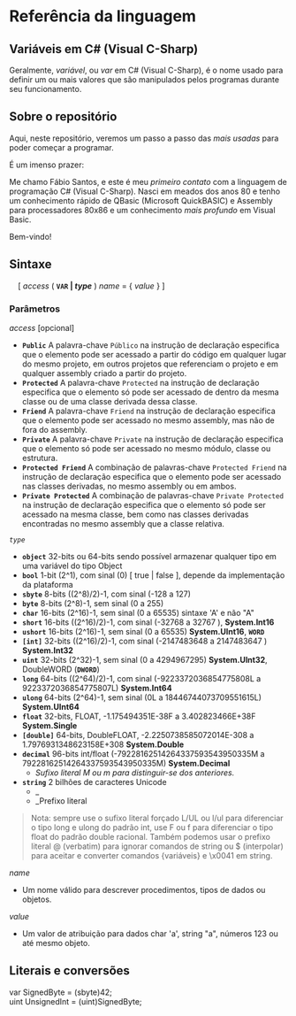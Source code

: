 # Referência da linguagem

## Variáveis em C# (Visual C-Sharp)

Geralmente, _variável_, ou _var_ em C# (Visual C-Sharp), é o nome usado para definir um ou mais valores que são manipulados pelos programas durante seu funcionamento.

## Sobre o repositório

Aqui, neste repositório, veremos um passo a passo das _mais usadas_ para poder começar a programar.

É um imenso prazer:

Me chamo Fábio Santos, e este é meu _primeiro contato_ com a linguagem de programação C# (Visual C-Sharp). Nasci em meados dos anos 80 e tenho um conhecimento rápido de QBasic (Microsoft QuickBASIC) e Assembly para processadores 80x86 e um conhecimento _mais profundo_ em Visual Basic.

Bem-vindo!

## Sintaxe

&nbsp;&nbsp;&nbsp;&nbsp;[ _access_ ( **`VAR` | _type_** ) _name_ = { _value_ } ]

### Parâmetros

_access_ [opcional]

   + **`Public`** A palavra-chave `Público` na instrução de declaração especifica que o elemento pode ser acessado a partir do código em qualquer lugar do mesmo projeto, em outros projetos que referenciam o projeto e em qualquer assembly criado a partir do projeto.
   + **`Protected`** A palavra-chave `Protected` na instrução de declaração especifica que o elemento só pode ser acessado de dentro da mesma classe ou de uma classe derivada dessa classe.
   + **`Friend`** A palavra-chave `Friend` na instrução de declaração especifica que o elemento pode ser acessado no mesmo assembly, mas não de fora do assembly.
   + **`Private`** A palavra-chave `Private` na instrução de declaração especifica que o elemento só pode ser acessado no mesmo módulo, classe ou estrutura.
   + **`Protected Friend`** A combinação de palavras-chave `Protected Friend` na instrução de declaração especifica que o elemento pode ser acessado nas classes derivadas, no mesmo assembly ou em ambos.
   + **`Private Protected`** A combinação de palavras-chave `Private Protected` na instrução de declaração especifica que o elemento só pode ser acessado na mesma classe, bem como nas classes derivadas encontradas no mesmo assembly que a classe relativa.

_`type`_

+ **`object`** 32-bits ou 64-bits sendo possível armazenar qualquer tipo em uma variável do tipo Object
+ **`bool`** 1-bit  (2^1), com sinal (0) [ true | false ], depende da implementação da plataforma
+ **`sbyte`** 8-bits ((2^8)/2)-1, com sinal (-128 a 127) 
+ **`byte`** 8-bits (2^8)-1, sem sinal (0 a 255)
+ **`char`** 16-bits (2^16)-1, sem sinal (0 a 65535) sintaxe 'A' e não "A"
+ **`short`** 16-bits ((2^16)/2)-1, com sinal (-32768 a 32767 ), **System.Int16**
+ **`ushort`** 16-bits (2^16)-1, sem sinal (0 a 65535) **System.UInt16**, **`WORD`**
+ **`[int]`** 32-bits ((2^16)/2)-1, com sinal (-2147483648 a 2147483647 ) **System.Int32**
+ **`uint`** 32-bits (2^32)-1, sem sinal (0 a 4294967295) **System.UInt32**, DoubleWORD (**`DWORD`**)
+ **`long`** 64-bits ((2^64)/2)-1, com sinal (-9223372036854775808L a 9223372036854775807L) **System.Int64**
+ **`ulong`** 64-bits (2^64)-1, sem sinal (0L a 18446744073709551615L) **System.UInt64**
+ **`float`** 32-bits, FLOAT, -1.175494351E-38F a 3.402823466E+38F **System.Single**
+ **`[double]`** 64-bits, DoubleFLOAT, -2.2250738585072014E-308 a 1.7976931348623158E+308 **System.Double**
+ **`decimal`** 96-bits  int/float (-79228162514264337593543950335M a 79228162514264337593543950335M) **System.Decimal**
   + _Sufixo literal M ou m para distinguir-se dos anteriores._
+ **`string`** 2 bilhões de caracteres Unicode
   + _
   + _Prefixo literal 

> Nota: sempre use o sufixo literal forçado L/UL ou l/ul para diferenciar o tipo long e ulong do padrão int, use F ou f para diferenciar o tipo float do padrão double racional. Também podemos usar o prefixo literal @ (verbatim) para ignorar comandos de string ou $ (interpolar) para aceitar e converter  comandos {variáveis} e \x0041 em string.

_name_

+ Um nome válido para descrever procedimentos, tipos de dados ou objetos.

_value_

+ Um valor de atribuição para dados char 'a', string "a", números 123 ou até mesmo objeto.

## Literais e conversões

var SignedByte = (sbyte)42;<br>
uint UnsignedInt = (uint)SignedByte;

